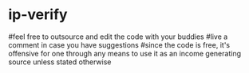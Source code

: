 # ip-verify
#feel free to outsource and edit the code with your buddies
#live a comment in case you have suggestions 
#since the code is free, it's offensive for one through any means  to use it as an income generating source unless stated otherwise 
